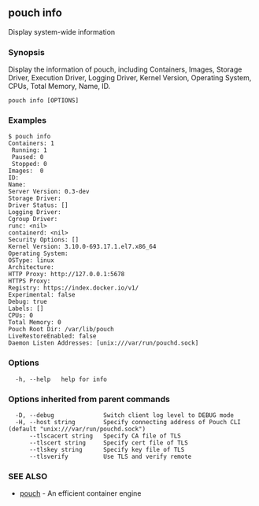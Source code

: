 ## pouch info

Display system-wide information

### Synopsis

Display the information of pouch, including Containers, Images, Storage Driver, Execution Driver, Logging Driver, Kernel Version, Operating System, CPUs, Total Memory, Name, ID.

```
pouch info [OPTIONS]
```

### Examples

```
$ pouch info
Containers: 1
 Running: 1
 Paused: 0
 Stopped: 0
Images:  0
ID:
Name:
Server Version: 0.3-dev
Storage Driver:
Driver Status: []
Logging Driver:
Cgroup Driver:
runc: <nil>
containerd: <nil>
Security Options: []
Kernel Version: 3.10.0-693.17.1.el7.x86_64
Operating System:
OSType: linux
Architecture:
HTTP Proxy: http://127.0.0.1:5678
HTTPS Proxy:
Registry: https://index.docker.io/v1/
Experimental: false
Debug: true
Labels: []
CPUs: 0
Total Memory: 0
Pouch Root Dir: /var/lib/pouch
LiveRestoreEnabled: false
Daemon Listen Addresses: [unix:///var/run/pouchd.sock]

```

### Options

```
  -h, --help   help for info
```

### Options inherited from parent commands

```
  -D, --debug              Switch client log level to DEBUG mode
  -H, --host string        Specify connecting address of Pouch CLI (default "unix:///var/run/pouchd.sock")
      --tlscacert string   Specify CA file of TLS
      --tlscert string     Specify cert file of TLS
      --tlskey string      Specify key file of TLS
      --tlsverify          Use TLS and verify remote
```

### SEE ALSO

* [pouch](pouch.md)	 - An efficient container engine

